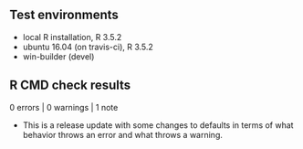## Test environments
* local R installation, R 3.5.2
* ubuntu 16.04 (on travis-ci), R 3.5.2
* win-builder (devel)

## R CMD check results

0 errors | 0 warnings | 1 note

* This is a release update with some changes to defaults in terms of what behavior throws an error and what throws a warning.
